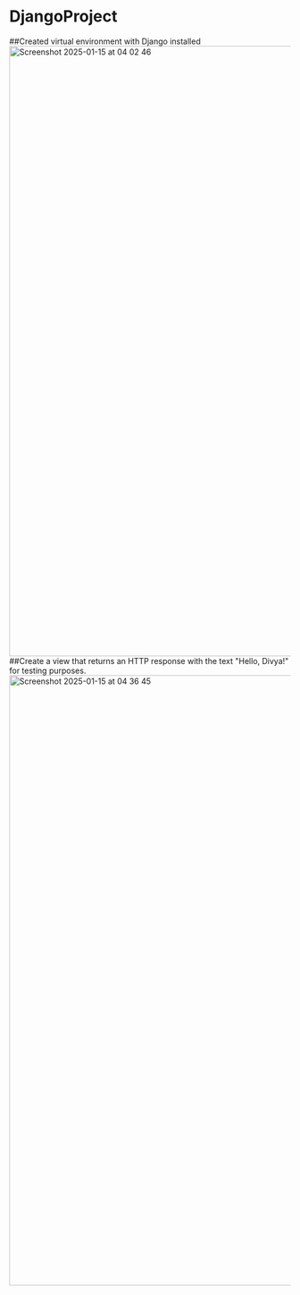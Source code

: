 # DjangoProject
##Created virtual environment with Django installed
<img width="1091" alt="Screenshot 2025-01-15 at 04 02 46" src="https://github.com/user-attachments/assets/e4fa9cda-baee-46ac-8701-d76775e14b63" />
##Create a view that returns an HTTP response with the text "Hello, Divya!" for testing purposes.
<img width="1091" alt="Screenshot 2025-01-15 at 04 36 45" src="https://github.com/user-attachments/assets/44571152-b1d1-4789-812f-04fa68967471" />
